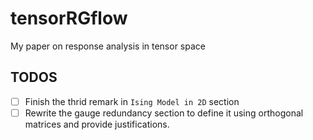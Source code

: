 # tensorRGflow
My paper on response analysis in tensor space
## TODOS
- [ ] Finish the thrid remark in `Ising Model in 2D` section
- [ ] Rewrite the gauge redundancy section to define it using orthogonal matrices and provide justifications.
